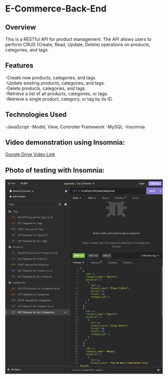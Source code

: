 # E-Commerce-Back-End

## Overview
This is a RESTful API for product management. The API allows users to perform CRUD (Create, Read, Update, Delete) operations on products, categories, and tags.

## Features
-Create new products, categories, and tags. <br>
-Update existing products, categories, and tags. <br>
-Delete products, categories, and tags. <br>
-Retrieve a list of all products, categories, or tags. <br>
-Retrieve a single product, category, or tag by its ID. <br>

## Technologies Used
-JavaScript
-Model, View, Controller Framework
-MySQL
-Insomnia

## Video demonstration using Insomnia:
[Google Drive Video Link](https://drive.google.com/file/d/16Cl3CKaTQF2lrdeMcTbMg4eGhSLlzPN0/view)

## Photo of testing with Insomnia:
![Route testing using Insomnia](./assets/InsomniaDemo.png)
